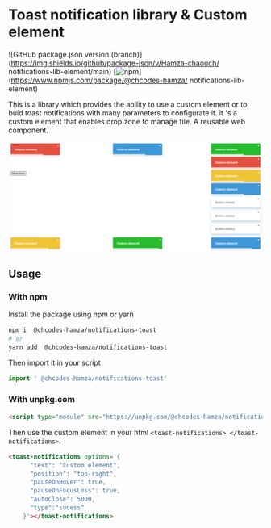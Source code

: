 # **Toast notification library & Custom element**
![GitHub package.json version (branch)](https://img.shields.io/github/package-json/v/Hamza-chaouch/
notifications-lib-element/main)
[![npm](https://img.shields.io/badge/npm-1.0.2-green)](https://www.npmjs.com/package/@chcodes-hamza/
notifications-lib-element)


This is a library which provides the ability to use a custom element or to buid toast notifications
with many parameters to configurate it. 
it 's a custom element that enables drop zone to manage file.
A reusable web component.

![](preview.PNG)

## Usage 

### With npm
Install the package using npm or yarn

```bash
npm i  @chcodes-hamza/notifications-toast
# or
yarn add  @chcodes-hamza/notifications-toast
```

Then import it in your script

```js
import ' @chcodes-hamza/notifications-toast'
```

### With unpkg.com

```html
<script type="module" src="https://unpkg.com/@chcodes-hamza/notifications-toast"></script>
```

Then use the custom element in your html  `<toast-notifications> </toast-notifications>`.

```html
<toast-notifications options='{
      "text": "Custom element",
      "position": "top-right",
      "pauseOnHover": true,
      "pauseOnFocusLoss": true,
      "autoClose": 5000,
      "type":"sucess"
    }'></toast-notifications>
```
